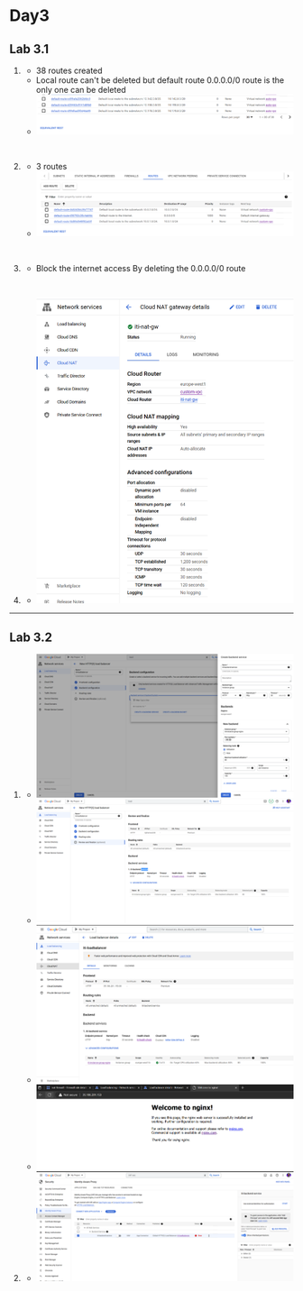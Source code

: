 # Day3 
## Lab 3.1
1.  - 38 routes created
    - Local route can't be deleted but default route 0.0.0.0/0 route is the only one can be deleted
    - ![alt](images/Lab3.1/1-1.png)

<br />

2.  - 3 routes
    - ![alt](images/Lab3.1/2-1.png)
<br />

3.  - Block the internet access By deleting the 0.0.0.0/0 route
    
<br />

4.  - ![alt](images/Lab3.1/4-1.png)

---
## Lab 3.2

1.  - ![alt](images/Lab3.2/1-1.png)
    - ![alt](images/Lab3.2/1-2.png)
    - ![alt](images/Lab3.2/1-3.png)
    - ![alt](images/Lab3.2/1-4.png)

2.  - ![alt](images/Lab3.2/2-1.png)